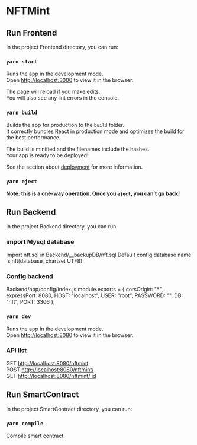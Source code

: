 # NFTMint

## Run Frontend

In the project Frontend directory, you can run:

### `yarn start`

Runs the app in the development mode.\
Open [http://localhost:3000](http://localhost:3000) to view it in the browser.

The page will reload if you make edits.\
You will also see any lint errors in the console.

### `yarn build`

Builds the app for production to the `build` folder.\
It correctly bundles React in production mode and optimizes the build for the best performance.

The build is minified and the filenames include the hashes.\
Your app is ready to be deployed!

See the section about [deployment](https://facebook.github.io/create-react-app/docs/deployment) for more information.

### `yarn eject`

**Note: this is a one-way operation. Once you `eject`, you can’t go back!**




## Run Backend

In the project Backend directory, you can run:

### import Mysql database
Import nft.sql in Backend/__backupDB/nft.sql
Default config database name is nft(database, chartset UTF8)

### Config backend
Backend/app/config/index.js
module.exports = {
  corsOrigin: "*",
  expressPort: 8080,
  HOST: "localhost",
  USER: "root",
  PASSWORD: "",
  DB: "nft",
  PORT: 3306
};

### `yarn dev`

Runs the app in the development mode.\
Open [http://localhost:8080](http://localhost:8080) to view it in the browser.

### API list
GET    [http://localhost:8080/nftmint](http://localhost:8080/nftmint) <br/>
POST   [http://localhost:8080/nftmint/](http://localhost:8080/nftmint/) <br/>
GET    [http://localhost:8080/nftmint/:id](http://localhost:8080/nftmint/0) <br/>



## Run SmartContract

In the project SmartContract directory, you can run:

### `yarn compile`

Compile smart contract
